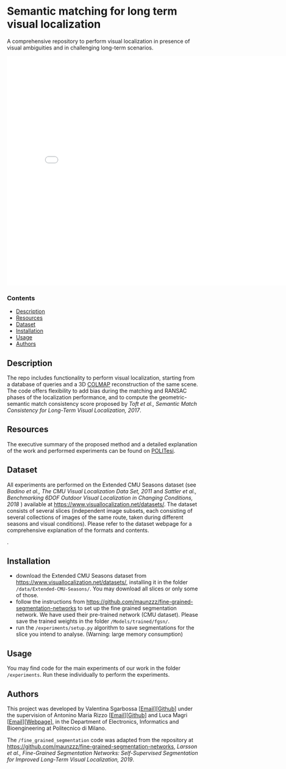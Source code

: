 # Semantic matching for long term visual localization
A comprehensive repository to perform visual localization in presence of visual ambiguities and in challenging long-term scenarios.
 
<!-- | **License** | **Language** | **Libraries** |
| ----- | ---- | ---- |
| ![Licence](https://img.shields.io/badge/Licence-MIT-orange) |  ![Python](https://img.shields.io/badge/Python-yellow)| ![Pytorch](https://img.shields.io/badge/Pytorch-1.8.1-brightgreen) ![Flask](https://img.shields.io/badge/Flask-2.0.0-brightgreen) ![Streamlit](https://img.shields.io/badge/Streamlit-0.82.0-brightgreen) ![Pandas](https://img.shields.io/badge/Pandas-1.2.4-brightgreen)  -->

<embed src="Localization.pdf" width="800px" height="600px" />
 
### Contents
- [Description](#description)
- [Resources](#resources)
- [Dataset](#dataset)
- [Installation](#installation)
- [Usage](#usage)
- [Authors](#authors)

<a name="description"/>

## Description 
The repo includes functionality to perform visual localization, starting from a database of queries and a 3D [COLMAP](https://colmap.github.io/) reconstruction of the same scene. The code offers flexibility to add bias during the matching and RANSAC phases of the localization performance, and to compute the geometric-semantic match consistency score proposed by _Toft et al., Semantic Match Consistency for Long-Term
Visual Localization, 2017_.

<a name="resources"/>

## Resources
The executive summary of the proposed method and a detailed explanation of the work and performed experiments can be found on [POLITesi](http://hdl.handle.net/10589/191937).

<a name="dataset"/>

## Dataset
All experiments are performed on the Extended CMU Seasons dataset (see _Badino et al., The CMU Visual Localization Data Set, 2011_ and _Sattler et al., Benchmarking 6DOF Outdoor Visual Localization in Changing Conditions, 2018_ ) available at https://www.visuallocalization.net/datasets/. The dataset consists of several slices (independent image subsets, each consisting of several collections of images of the same route, taken during different seasons and visual conditions). Please refer to the dataset webpage for a comprehensive explanation of the formats and contents.

<a name="installation"/>.

## Installation
- download the Extended CMU Seasons dataset from https://www.visuallocalization.net/datasets/, installing it in the folder `/data/Extended-CMU-Seasons/`. You may download all slices or only some of those.
- follow the instructions from https://github.com/maunzzz/fine-grained-segmentation-networks to set up the fine grained segmentation network. We have used their pre-trained network (CMU dataset). Please save the trained weights in the folder `/Models/trained/fgsn/`.
- run the `/experiments/setup.py` algorithm to save segmentations for the slice you intend to analyse. (Warning: large memory consumption)


<a name="usage"/>

## Usage
You may find code for the main experiments of our work in the folder `/experiments`. Run these individually to perform the experiments.

<a name="authors"/>

## Authors
This project was developed by Valentina Sgarbossa [[Email](mailto:valentina.sgarbossa@mail.polimi.it)][[Github](https://github.com/vale9888)] under the supervision of Antonino Maria Rizzo [[Email](mailto:antoninomaria.rizzo@mail.polimi.it)][[Github](https://github.com/rizzoantoninomaria)] and Luca Magri [[Email](mailto:luca.magri@polimi.it)][[Webpage](https://magrilu.github.io/)], in the Department of Electronics, Informatics and Bioengineering at Politecnico di Milano.

The `/fine_grained_segmentation` code was adapted from the repository at https://github.com/maunzzz/fine-grained-segmentation-networks, _Larsson et al., Fine-Grained Segmentation Networks: Self-Supervised Segmentation for Improved Long-Term Visual Localization, 2019_.
